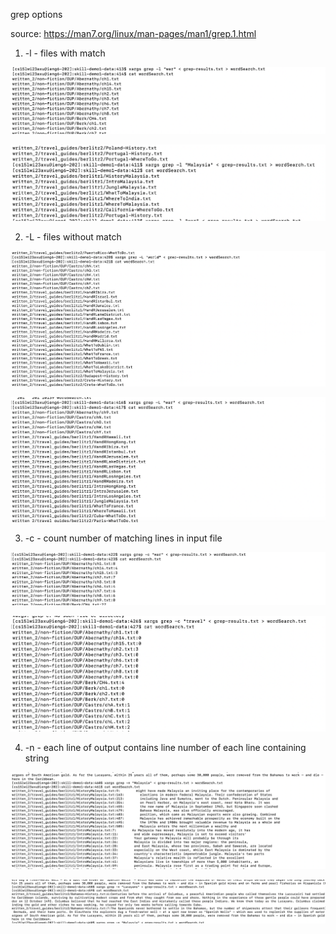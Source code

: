 grep options 

source: https://man7.org/linux/man-pages/man1/grep.1.html

1. -l - files with match 

![Image](-line1.png)

![Image](-line3.png)


2. -L - files without match 


![Image](-L1.png)

![Image](-L3.png)

3. -c - count number of matching lines in input file


![Image](-c1.png)

![Image](-c2.png)

4. -n -  each line of output contains line number of each line containing string

![Image](-n1.png)

![Image](-n2.png)
